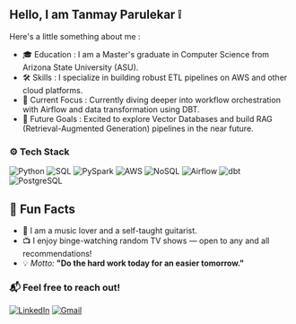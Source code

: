 ## Hello, I am Tanmay Parulekar ❕


Here's a little something about me :

- 🎓 Education : I am a Master's graduate in Computer Science from Arizona State University (ASU).
- 🛠️ Skills : I specialize in building robust ETL pipelines on AWS and other cloud platforms.
- 🚀 Current Focus : Currently diving deeper into workflow orchestration with Airflow and data transformation using DBT.
- 🧠 Future Goals : Excited to explore Vector Databases and build RAG (Retrieval-Augmented Generation) pipelines in the near future.


### ⚙️ Tech Stack

![Python](https://img.shields.io/badge/-Python-3776AB?style=for-the-badge&logo=python&logoColor=white)
![SQL](https://img.shields.io/badge/-SQL-4479A1?style=for-the-badge&logo=sqlite&logoColor=white)
![PySpark](https://img.shields.io/badge/-PySpark-E25A1C?style=for-the-badge&logo=apachespark&logoColor=white)
![AWS](https://img.shields.io/badge/-AWS-232F3E?style=for-the-badge&logo=amazonaws&logoColor=white)
![NoSQL](https://img.shields.io/badge/-NoSQL-4DB33D?style=for-the-badge&logo=mongodb&logoColor=white)
![Airflow](https://img.shields.io/badge/-Airflow-017CEE?style=for-the-badge&logo=apacheairflow&logoColor=white)
![dbt](https://img.shields.io/badge/-dbt-FF694B?style=for-the-badge&logo=dbt&logoColor=white)
![PostgreSQL](https://img.shields.io/badge/-PostgreSQL-336791?style=for-the-badge&logo=postgresql&logoColor=white)


## 💬 Fun Facts

- 🎸 I am a music lover and a self-taught guitarist.  
- 📺 I enjoy binge-watching random TV shows — open to any and all recommendations!  
- 💡 *Motto:* **"Do the hard work today for an easier tomorrow."**


### 📬 Feel free to reach out!

[![LinkedIn](https://img.shields.io/badge/LinkedIn-Connect-blue?style=for-the-badge&logo=linkedin&logoColor=white)](https://www.linkedin.com/in/tanmay-parulekar)
[![Gmail](https://img.shields.io/badge/Gmail-Email-red?style=for-the-badge&logo=gmail&logoColor=white)](mailto:tmparulekar@gmail.com)

<!--
**tanmaymp/tanmaymp** is a ✨ _special_ ✨ repository because its `README.md` (this file) appears on your GitHub profile.

Here are some ideas to get you started:

- 🔭 I’m currently working on ...
- 🌱 I’m currently learning ...
- 👯 I’m looking to collaborate on ...
- 🤔 I’m looking for help with ...
- 💬 Ask me about ...
- 📫 How to reach me: ...
- 😄 Pronouns: ...
- ⚡ Fun fact: ...
-->
